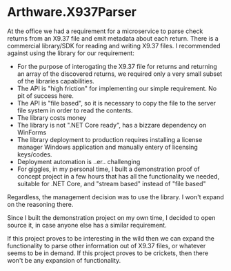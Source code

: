 # Arthware.X937Parser

At the office we had a requirement for a microservice to parse check returns from an X9.37 file and emit metadata about each return.
There is a commercial library/SDK for reading and writing X9.37 files.
I recommended against using the library for our requirement:
* For the purpose of interogating the X9.37 file for returns and returning an array of the discovered returns, we required only a very small subset of the libraries capabilities.  
* The API is "high friction" for implementing our simple requirement.  No pit of success here.
* The API is "file based", so it is necessary to copy the file to the server file system in order to read the contents.
* The library costs money
* The library is not ".NET Core ready", has a bizzare dependency on WinForms
* The library deployment to production requires installing a license manager Windows application and manually entery of licensing keys/codes.
* Deployment automation is ..er.. challenging
* For giggles, in my personal time, I built a demonstration proof of concept project in a few hours that has all the functionality we needed, suitable for .NET Core, and "stream based" instead of "file based"

Regardless, the management decision was to use the library.  I won't expand on the reasoning there.

Since I built the demonstration project on my own time, I decided to open source it, in case anyone else has a similar requirement.

If this project proves to be interesting in the wild then we can expand the functionality to parse other information out of X9.37 files, or whatever seems to be in demand.  If this project proves to be crickets, then there won't be any expansion of functionality.


